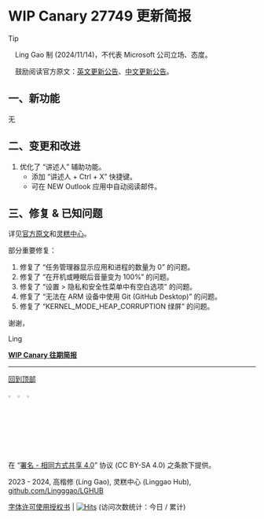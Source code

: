 <SPAN ID = 'HEAD'/>

# WIP Canary 27749 更新简报

> [!TIP]
>
> &emsp;Ling Gao 制 (2024/11/14)，不代表 Microsoft 公司立场、态度。
>
> &emsp;鼓励阅读官方原文：[英文更新公告](https://blogs.windows.com/windows-insider/2024/11/13/announcing-windows-11-insider-preview-build-27749-canary-channel)、[中文更新公告](https://aka.ms/AAtg09b)。

## 一、新功能

无

## 二、变更和改进

1. 优化了 “讲述人” 辅助功能。
   - 添加 “讲述人 + Ctrl + X” 快捷键。
   - 可在 NEW Outlook 应用中自动阅读邮件。

## 三、修复 & 已知问题

详见[官方原文](https://blogs.windows.com/windows-insider/2024/11/13/announcing-windows-11-insider-preview-build-27749-canary-channel)和[灵糕中心](https://github.com/Lingggao/LGHUB)。

部分重要修复：

1. 修复了 “任务管理器显示应用和进程的数量为 0” 的问题。
2. 修复了 “在开机或睡眠后音量变为 100%” 的问题。
3. 修复了 “设置 > 隐私和安全性菜单中有空白选项” 的问题。
4. 修复了 “无法在 ARM 设备中使用 Git (GitHub Desktop)” 的问题。
5. 修复了 “KERNEL_MODE_HEAP_CORRUPTION 绿屏” 的问题。

谢谢，

Ling

[**WIP Canary 往期简报**](Documents/Canary_Previous)

---

[回到顶部](#HEAD)

<img src="https://mirrors.creativecommons.org/presskit/icons/cc.xlarge.png" width = "3%" /> <img src="https://mirrors.creativecommons.org/presskit/icons/by.xlarge.png" width = "3%" /> <img src="https://mirrors.creativecommons.org/presskit/icons/sa.xlarge.png" width = "3%" />

在 “[署名 - 相同方式共享 4.0](https://creativecommons.org/licenses/by-sa/4.0/legalcode.zh-Hans)” 协议 (CC BY-SA 4.0) 之条款下提供。

2023 - 2024, 高楷修 (Ling Gao), 灵糕中心 (Linggao Hub), [github.com/Lingggao/LGHUB](https://github.com/Lingggao/LGHUB)

[字体许可使用授权书](Images/字体许可使用授权书.png) | [![Hits](https://hits.seeyoufarm.com/api/count/incr/badge.svg?url=https%3A%2F%2Fgithub.com%2FLingggao%2FLGHUB&count_bg=%23737373&title_bg=%230078D7&icon=microsoft.svg&icon_color=%23FFFFFF&title=LGHUB&edge_flat=false)](https://hits.seeyoufarm.com) (访问次数统计：今日 / 累计)